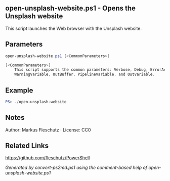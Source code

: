## open-unsplash-website.ps1 - Opens the Unsplash website

This script launches the Web browser with the Unsplash website.

## Parameters
```powershell
open-unsplash-website.ps1 [<CommonParameters>]

[<CommonParameters>]
    This script supports the common parameters: Verbose, Debug, ErrorAction, ErrorVariable, WarningAction, 
    WarningVariable, OutBuffer, PipelineVariable, and OutVariable.
```

## Example
```powershell
PS> ./open-unsplash-website

```

## Notes
Author: Markus Fleschutz · License: CC0

## Related Links
https://github.com/fleschutz/PowerShell

*Generated by convert-ps2md.ps1 using the comment-based help of open-unsplash-website.ps1*
